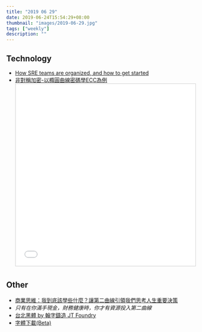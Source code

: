 ```yaml
---
title: "2019 06 29"
date: 2019-06-24T15:54:29+08:00
thumbnail: "images/2019-06-29.jpg"
tags: ["weekly"]
description: ""
---
```


## Technology

* [How SRE teams are organized, and how to get started](https://cloud.google.com/blog/products/devops-sre/how-sre-teams-are-organized-and-how-to-get-started)
* [非對稱加密-以橢圓曲線密碼學ECC為例](https://www.slideshare.net/lambmei/ecc-149433803)<br />
  <iframe src="//www.slideshare.net/slideshow/embed_code/key/ksXOwZWK1o4Wr0" width="595" height="485" frameborder="0" marginwidth="0" marginheight="0" scrolling="no" style="border:1px solid #CCC; border-width:1px; margin-bottom:5px; max-width: 100%;" allowfullscreen> </iframe>

## Other

* [商業思維：我到底該學些什麼？讓第二曲線引領我們思考人生重要決策](https://medium.com/how-gipi-learn/product-portfolio-second-curve-26e0f8ac28e2)
 * *只有在你滿手現金，財務健康時，你才有資源投入第二曲線*
* [台北黑體 by 翰字鑄造 JT Foundry](https://sites.google.com/view/jtfoundry/)
 * [字體下載(Beta)](https://drive.google.com/open?id=1h8-nGKyt4QGUjO8-4jVGdW0r-Bc44yRy)
